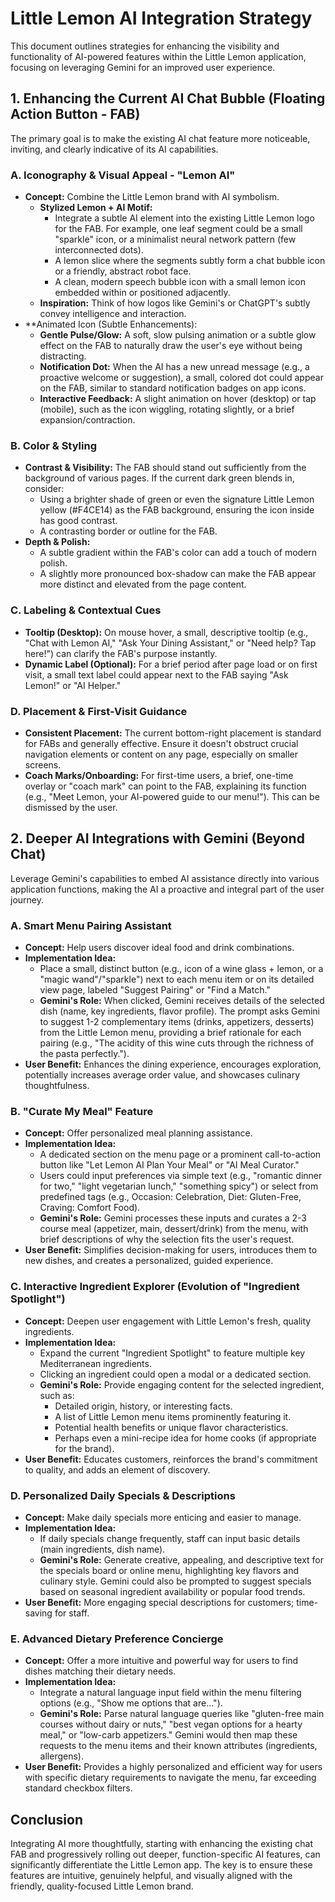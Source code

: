 # Little Lemon AI Integration Strategy

This document outlines strategies for enhancing the visibility and functionality of AI-powered features within the Little Lemon application, focusing on leveraging Gemini for an improved user experience.

## 1. Enhancing the Current AI Chat Bubble (Floating Action Button - FAB)

The primary goal is to make the existing AI chat feature more noticeable, inviting, and clearly indicative of its AI capabilities.

### A. Iconography & Visual Appeal - "Lemon AI"

*   **Concept:** Combine the Little Lemon brand with AI symbolism.
    *   **Stylized Lemon + AI Motif:** 
        *   Integrate a subtle AI element into the existing Little Lemon logo for the FAB. For example, one leaf segment could be a small "sparkle" icon, or a minimalist neural network pattern (few interconnected dots).
        *   A lemon slice where the segments subtly form a chat bubble icon or a friendly, abstract robot face.
        *   A clean, modern speech bubble icon with a small lemon icon embedded within or positioned adjacently.
    *   **Inspiration:** Think of how logos like Gemini's or ChatGPT's subtly convey intelligence and interaction.
*   **Animated Icon (Subtle Enhancements):
    *   **Gentle Pulse/Glow:** A soft, slow pulsing animation or a subtle glow effect on the FAB to naturally draw the user's eye without being distracting.
    *   **Notification Dot:** When the AI has a new unread message (e.g., a proactive welcome or suggestion), a small, colored dot could appear on the FAB, similar to standard notification badges on app icons.
    *   **Interactive Feedback:** A slight animation on hover (desktop) or tap (mobile), such as the icon wiggling, rotating slightly, or a brief expansion/contraction.

### B. Color & Styling

*   **Contrast & Visibility:** The FAB should stand out sufficiently from the background of various pages. If the current dark green blends in, consider:
    *   Using a brighter shade of green or even the signature Little Lemon yellow (#F4CE14) as the FAB background, ensuring the icon inside has good contrast.
    *   A contrasting border or outline for the FAB.
*   **Depth & Polish:**
    *   A subtle gradient within the FAB's color can add a touch of modern polish.
    *   A slightly more pronounced box-shadow can make the FAB appear more distinct and elevated from the page content.

### C. Labeling & Contextual Cues

*   **Tooltip (Desktop):** On mouse hover, a small, descriptive tooltip (e.g., "Chat with Lemon AI," "Ask Your Dining Assistant," or "Need help? Tap here!") can clarify the FAB's purpose instantly.
*   **Dynamic Label (Optional):** For a brief period after page load or on first visit, a small text label could appear next to the FAB saying "Ask Lemon!" or "AI Helper."

### D. Placement & First-Visit Guidance

*   **Consistent Placement:** The current bottom-right placement is standard for FABs and generally effective. Ensure it doesn't obstruct crucial navigation elements or content on any page, especially on smaller screens.
*   **Coach Marks/Onboarding:** For first-time users, a brief, one-time overlay or "coach mark" can point to the FAB, explaining its function (e.g., "Meet Lemon, your AI-powered guide to our menu!"). This can be dismissed by the user.

## 2. Deeper AI Integrations with Gemini (Beyond Chat)

Leverage Gemini's capabilities to embed AI assistance directly into various application functions, making the AI a proactive and integral part of the user journey.

### A. Smart Menu Pairing Assistant

*   **Concept:** Help users discover ideal food and drink combinations.
*   **Implementation Idea:**
    *   Place a small, distinct button (e.g., icon of a wine glass + lemon, or a "magic wand"/"sparkle") next to each menu item or on its detailed view page, labeled "Suggest Pairing" or "Find a Match."
    *   **Gemini's Role:** When clicked, Gemini receives details of the selected dish (name, key ingredients, flavor profile). The prompt asks Gemini to suggest 1-2 complementary items (drinks, appetizers, desserts) from the Little Lemon menu, providing a brief rationale for each pairing (e.g., "The acidity of this wine cuts through the richness of the pasta perfectly.").
*   **User Benefit:** Enhances the dining experience, encourages exploration, potentially increases average order value, and showcases culinary thoughtfulness.

### B. "Curate My Meal" Feature

*   **Concept:** Offer personalized meal planning assistance.
*   **Implementation Idea:**
    *   A dedicated section on the menu page or a prominent call-to-action button like "Let Lemon AI Plan Your Meal" or "AI Meal Curator."
    *   Users could input preferences via simple text (e.g., "romantic dinner for two," "light vegetarian lunch," "something spicy") or select from predefined tags (e.g., Occasion: Celebration, Diet: Gluten-Free, Craving: Comfort Food).
    *   **Gemini's Role:** Gemini processes these inputs and curates a 2-3 course meal (appetizer, main, dessert/drink) from the menu, with brief descriptions of why the selection fits the user's request.
*   **User Benefit:** Simplifies decision-making for users, introduces them to new dishes, and creates a personalized, guided experience.

### C. Interactive Ingredient Explorer (Evolution of "Ingredient Spotlight")

*   **Concept:** Deepen user engagement with Little Lemon's fresh, quality ingredients.
*   **Implementation Idea:**
    *   Expand the current "Ingredient Spotlight" to feature multiple key Mediterranean ingredients.
    *   Clicking an ingredient could open a modal or a dedicated section.
    *   **Gemini's Role:** Provide engaging content for the selected ingredient, such as:
        *   Detailed origin, history, or interesting facts.
        *   A list of Little Lemon menu items prominently featuring it.
        *   Potential health benefits or unique flavor characteristics.
        *   Perhaps even a mini-recipe idea for home cooks (if appropriate for the brand).
*   **User Benefit:** Educates customers, reinforces the brand's commitment to quality, and adds an element of discovery.

### D. Personalized Daily Specials & Descriptions

*   **Concept:** Make daily specials more enticing and easier to manage.
*   **Implementation Idea:**
    *   If daily specials change frequently, staff can input basic details (main ingredients, dish name).
    *   **Gemini's Role:** Generate creative, appealing, and descriptive text for the specials board or online menu, highlighting key flavors and culinary style. Gemini could also be prompted to suggest specials based on seasonal ingredient availability or popular food trends.
*   **User Benefit:** More engaging special descriptions for customers; time-saving for staff.

### E. Advanced Dietary Preference Concierge

*   **Concept:** Offer a more intuitive and powerful way for users to find dishes matching their dietary needs.
*   **Implementation Idea:**
    *   Integrate a natural language input field within the menu filtering options (e.g., "Show me options that are...").
    *   **Gemini's Role:** Parse natural language queries like "gluten-free main courses without dairy or nuts," "best vegan options for a hearty meal," or "low-carb appetizers." Gemini would then map these requests to the menu items and their known attributes (ingredients, allergens).
*   **User Benefit:** Provides a highly personalized and efficient way for users with specific dietary requirements to navigate the menu, far exceeding standard checkbox filters.

## Conclusion

Integrating AI more thoughtfully, starting with enhancing the existing chat FAB and progressively rolling out deeper, function-specific AI features, can significantly differentiate the Little Lemon app. The key is to ensure these features are intuitive, genuinely helpful, and visually aligned with the friendly, quality-focused Little Lemon brand.
